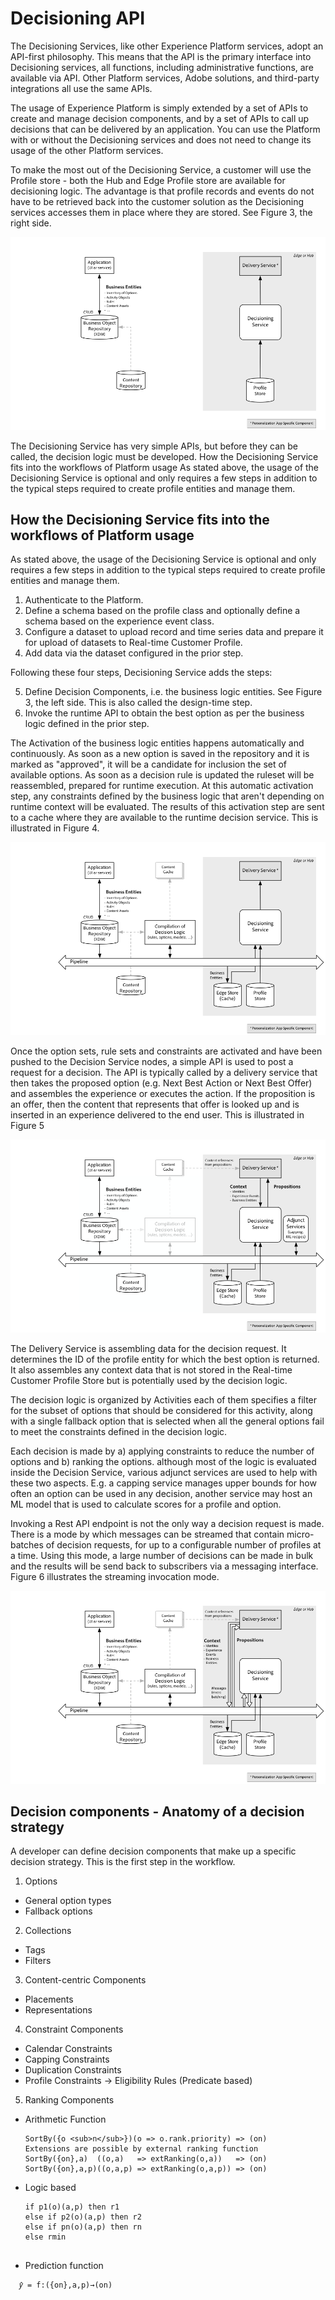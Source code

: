 # Decisioning API
The Decisioning Services, like other Experience Platform services, adopt an API-first philosophy. This means that the API is the primary interface into Decisioning services, all functions, including administrative functions, are available via API. Other Platform services, Adobe solutions, and third-party integrations all use the same APIs.

The usage of Experience Platform is simply extended by a set of APIs to create and manage decision components, and by a set of APIs to call up decisions that can be delivered by an application. You can use the Platform with or without the Decisioning services and does not need to change its usage of the other Platform services.

To make the most out of the Decisioning Service, a customer will use the Profile store - both the Hub and Edge Profile store are available for decisioning logic. The advantage is that profile records and events do not have to be retrieved back into the customer solution as the Decisioning services accesses them in place where they are stored. See Figure 3, the right side.

![](decisioning-API1.png)

The Decisioning Service has very simple APIs, but before they can be called, the decision logic must be developed.
How the Decisioning Service fits into the workflows of Platform usage
As stated above, the usage of the Decisioning Service is optional and only requires a few steps in addition to the typical steps required to create profile entities and manage them. 

## How the Decisioning Service fits into the workflows of Platform usage
As stated above, the usage of the Decisioning Service is optional and only requires a few steps in addition to the typical steps required to create profile entities and manage them. 

1. Authenticate to the Platform.
2. Define a schema based on the profile class and optionally define a schema based on the experience event class.
3. Configure a dataset to upload record and time series data and prepare it for upload of datasets to Real-time Customer Profile.
4. Add data via the dataset configured in the prior step.

Following these four steps, Decisioning Service adds the steps:

5. Define Decision Components, i.e. the business logic entities. See Figure 3, the left side. This is also called the design-time step.
6. Invoke the runtime API to obtain the best option as per the business logic defined in the prior step.

The Activation of the business logic entities happens automatically and continuously. As soon as a new option is saved in the repository and it is marked as "approved", it will be a candidate for inclusion the set of available options. As soon as a decision rule is updated the ruleset will be reassembled, prepared for runtime execution. At this automatic activation step, any constraints defined by the business logic that aren't depending on runtime context will be evaluated. The results of this activation step are sent to a cache where they are available to the runtime decision service. This is illustrated in Figure 4.

![](decisioning-API2.png)

Once the option sets, rule sets and constraints are activated and have been pushed to the Decision Service nodes, a simple API is used to post a request for a decision. The API is typically called by a delivery service that then takes the proposed option (e.g. Next Best Action or Next Best Offer) and assembles the experience or executes the action. If the proposition is an offer, then the content that represents that offer is looked up and is inserted in an experience delivered to the end user. This is illustrated in Figure 5

![](decisioning-API3.png)

The Delivery Service is assembling data for the decision request. It determines the ID of the profile entity for which the best option is returned. It also assembles any context data that is not stored in the Real-time Customer Profile Store but is potentially used by the decision logic. 

The decision logic is organized by Activities each of them specifies a filter for the subset of options that should be considered for this activity, along with a single fallback option that is selected when all the general options fail to meet the constraints defined in the decision logic.

Each decision is made by a) applying constraints to reduce the number of options and b) ranking the options. although most of the logic is evaluated inside the Decision Service, various adjunct services are used to help with these two aspects. E.g. a capping service manages upper bounds for how often an option can be used in any decision, another service may host an ML model that is used to calculate scores for a profile and option.

Invoking a Rest API endpoint is not the only way a decision request is made. There is a mode by which messages can be streamed that contain micro-batches of decision requests, for up to a configurable number of profiles at a time. Using this mode, a large number of decisions can be made in bulk and the results will be send back to subscribers via a messaging interface. Figure 6 illustrates the streaming invocation mode.

![](decisioning-API4.png)

## Decision components - Anatomy of a decision strategy
A developer can define decision components that make up a specific decision strategy. This is the first step in the workflow.

1. Options
  * General option types
  * Fallback options
2. Collections
  * Tags 
  * Filters
3. Content-centric Components
  * Placements
  * Representations

4. Constraint Components
  * Calendar Constraints
  * Capping Constraints
  * Duplication Constraints
  * Profile Constraints -> Eligibility Rules (Predicate based)

5. Ranking Components
  * Arithmetic Function 
    
    ```
    SortBy({o <sub>n</sub>})(o => o.rank.priority) => (on)  
    Extensions are possible by external ranking function 
    SortBy({on},a)  ((o,a)   => extRanking(o,a))   => (on)   
    SortBy({on},a,p)((o,a,p) => extRanking(o,a,p)) => (on)  

  * Logic based
    ```
    if p1(o)(a,p) then r1 
    else if p2(o)(a,p) then r2
    else if pn(o)(a,p) then rn
    else rmin  
  
  * Prediction function
  ```
    𝑦̂ = f:({on},a,p)→(on)
